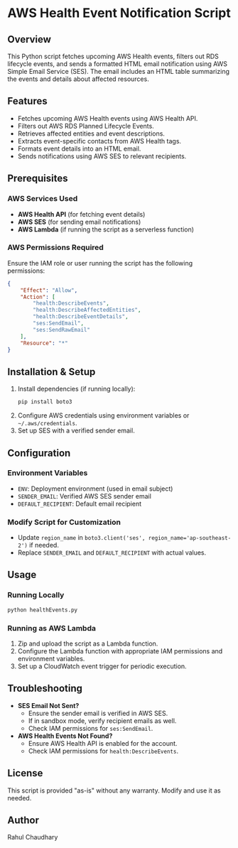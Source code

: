 # AWS Health Event Notification Script

## Overview
This Python script fetches upcoming AWS Health events, filters out RDS lifecycle events, and sends a formatted HTML email notification using AWS Simple Email Service (SES). The email includes an HTML table summarizing the events and details about affected resources.

## Features
- Fetches upcoming AWS Health events using AWS Health API.
- Filters out AWS RDS Planned Lifecycle Events.
- Retrieves affected entities and event descriptions.
- Extracts event-specific contacts from AWS Health tags.
- Formats event details into an HTML email.
- Sends notifications using AWS SES to relevant recipients.

## Prerequisites
### AWS Services Used
- **AWS Health API** (for fetching event details)
- **AWS SES** (for sending email notifications)
- **AWS Lambda** (if running the script as a serverless function)

### AWS Permissions Required
Ensure the IAM role or user running the script has the following permissions:
```json
{
    "Effect": "Allow",
    "Action": [
        "health:DescribeEvents",
        "health:DescribeAffectedEntities",
        "health:DescribeEventDetails",
        "ses:SendEmail",
        "ses:SendRawEmail"
    ],
    "Resource": "*"
}
```

## Installation & Setup
1. Install dependencies (if running locally):
   ```sh
   pip install boto3
   ```
2. Configure AWS credentials using environment variables or `~/.aws/credentials`.
3. Set up SES with a verified sender email.

## Configuration
### Environment Variables
- `ENV`: Deployment environment (used in email subject)
- `SENDER_EMAIL`: Verified AWS SES sender email
- `DEFAULT_RECIPIENT`: Default email recipient

### Modify Script for Customization
- Update `region_name` in `boto3.client('ses', region_name='ap-southeast-2')` if needed.
- Replace `SENDER_EMAIL` and `DEFAULT_RECIPIENT` with actual values.

## Usage
### Running Locally
```sh
python healthEvents.py
```

### Running as AWS Lambda
1. Zip and upload the script as a Lambda function.
2. Configure the Lambda function with appropriate IAM permissions and environment variables.
3. Set up a CloudWatch event trigger for periodic execution.

## Troubleshooting
- **SES Email Not Sent?**
  - Ensure the sender email is verified in AWS SES.
  - If in sandbox mode, verify recipient emails as well.
  - Check IAM permissions for `ses:SendEmail`.
- **AWS Health Events Not Found?**
  - Ensure AWS Health API is enabled for the account.
  - Check IAM permissions for `health:DescribeEvents`.

## License
This script is provided "as-is" without any warranty. Modify and use it as needed.

## Author
Rahul Chaudhary

